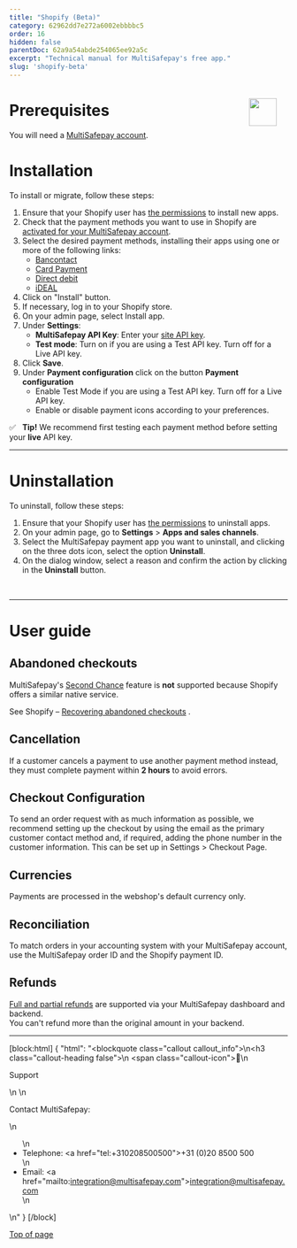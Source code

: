 ```yaml
---
title: "Shopify (Beta)"
category: 62962dd7e272a6002ebbbbc5
order: 16
hidden: false
parentDoc: 62a9a54abde254065ee92a5c
excerpt: "Technical manual for MultiSafepay's free app."
slug: 'shopify-beta'
---
```

<img src="https://raw.githubusercontent.com/MultiSafepay/docs/master/static/logo/Integrations/Shopify.svg" width="50" align="right" style="margin: 20px; max-height: 75px"/>

# Prerequisites

You will need a [MultiSafepay account](/docs/getting-started-guide/).

# Installation

To install or migrate, follow these steps:

1. Ensure that your Shopify user has <a href="https://help.shopify.com/en/manual/your-account/staff-accounts/staff-permissions/staff-permissions-descriptions#apps-and-channels-permissions" target="_blank">the permissions</a> to install new apps.
2. Check that the payment methods you want to use in Shopify are [activated for your MultiSafepay account](/docs/payment-methods). 
3. Select the desired payment methods, installing their apps using one or more of the following links:
   - <a href="https://apps.shopify.com/bancontact" target="_blank">Bancontact</a> <i class="fa fa-external-link" style="font-size:12px;color:#8b929e"></i>
   - <a href="https://apps.shopify.com/card-payment" target="_blank">Card Payment</a> <i class="fa fa-external-link" style="font-size:12px;color:#8b929e"></i>
   - <a href="https://apps.shopify.com/direct-debit" target="_blank">Direct debit</a> <i class="fa fa-external-link" style="font-size:12px;color:#8b929e"></i>
   - <a href="https://apps.shopify.com/multisafepay-ideal" target="_blank">iDEAL</a> <i class="fa fa-external-link" style="font-size:12px;color:#8b929e"></i>
5. Click on "Install" button.
6. If necessary, log in to your Shopify store.
7. On your admin page, select Install app. 
6. Under **Settings**:
   - **MultiSafepay API Key**: Enter your [site API key](/docs/sites#site-id-api-key-and-security-code).
   - **Test mode**: Turn on if you are using a Test API key. Turn off for a Live API key.
5. Click **Save**.
6. Under **Payment configuration** click on the button **Payment configuration**
   - Enable Test Mode if you are using a Test API key. Turn off for a Live API key.
   - Enable or disable payment icons according to your preferences.

✅ &nbsp; **Tip!** We recommend first testing each payment method before setting your **live** API key. 
<br>

---

# Uninstallation

To uninstall, follow these steps:

1. Ensure that your Shopify user has <a href="https://help.shopify.com/en/manual/your-account/staff-accounts/staff-permissions/staff-permissions-descriptions#apps-and-channels-permissions" target="_blank">the permissions</a> to uninstall apps.
2. On your admin page, go to **Settings** > **Apps and sales channels**.
3. Select the MultiSafepay payment app you want to uninstall, and clicking on the three dots icon, select the option **Uninstall**.
4. On the dialog window, select a reason and confirm the action by clicking in the **Uninstall** button.

<br>

---

# User guide

## Abandoned checkouts

MultiSafepay's [Second Chance](/docs/second-chance/) feature is **not** supported because Shopify offers a similar native service.

See Shopify – <a href="https://help.shopify.com/en/manual/orders/abandoned-checkouts" target="_blank">Recovering abandoned checkouts</a> <i class="fa fa-external-link" style="font-size:12px;color:#8b929e"></i>.

## Cancellation

If a customer cancels a payment to use another payment method instead, they must complete payment within **2 hours** to avoid errors.

## Checkout Configuration

To send an order request with as much information as possible, we recommend setting up the checkout by using the email as the primary customer contact method and, if required, adding the phone number in the customer information. This can be set up in Settings > Checkout Page.

## Currencies

Payments are processed in the webshop's default currency only.

## Reconciliation

To match orders in your accounting system with your MultiSafepay account, use the MultiSafepay order ID and the Shopify payment ID.

## Refunds

[Full and partial refunds](/docs/refund-payments/) are supported via your MultiSafepay dashboard and backend.  
You can't refund more than the original amount in your backend.

---

[block:html]
{
  "html": "<blockquote class=\"callout callout_info\">\n<h3 class=\"callout-heading false\">\n        <span class=\"callout-icon\">💬</span>\n        <p>Support</p>\n    </h3>\n  <p>Contact MultiSafepay:</p>\n  <ul>\n    <li>Telephone: <a href=\"tel:+310208500500\">+31 (0)20 8500 500</a></li>\n    <li>Email: <a href=\"mailto:integration@multisafepay.com\">integration@multisafepay.com</a></li>\n  </ul>  \n</blockquote>"
}
[/block]

[Top of page](#)

